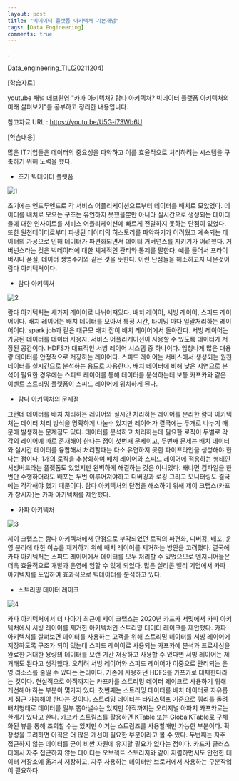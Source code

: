 ```yaml
---
layout: post
title: "빅데이터 플랫폼 아키텍처 기본개념"
tags: [Data Engineering]
comments: true
---
```


.

Data_engineering_TIL(20211204)

[학습자료]

youtube 채널 데브원영 "카파 아키텍처? 람다 아키텍처? 빅데이터 플랫폼 아키텍처의 미래 살펴보기"를 공부하고 정리한 내용입니다.

참고자료 URL : https://youtu.be/U5G-i73Wb6U

[학습내용]

많은 IT기업들은 데이터의 중요성을 파악하고 이를 효율적으로 처리하려는 시스템을 구축하기 위해 노력을 했다.

- 초기 빅데이터 플랫폼

![1](https://user-images.githubusercontent.com/41605276/144701993-75dd84f8-c46d-4aa3-a4fe-15683da73ee7.png)

초기에는 엔드투엔드로 각 서비스 어플리케이션으로부터 데이터를 배치로 모았었다. 데이터를 배치로 모으는 구조는 유연하지 못했을뿐만 아니라 실시간으로 생성되는 데이터들에 대한 인사이트를 서비스 어플리케이션에 빠르게 전달하지 못하는 단점이 있었다. 또한 원천데이터로부터 파생된 데이터의 히스토리를 파악하기가 어려웠고 계속되는 데이터의 가공으로 인해 데이터가 파편화되면서 데이터 거버넌스를 지키기가 어려웠다. 거버넌스라는 것은 빅데이터에 대한 체계적인 관리와 통제를 말한다. 예를 들어서 프라이버시나 품질, 데이터 생명주기와 같은 것을 뜻한다. 이런 단점들을 해소하고자 나온것이 람다 아키텍처이다. 

- 람다 아키텍처

![2](https://user-images.githubusercontent.com/41605276/144701996-35a21987-1812-4618-92c8-80d48a541f0b.png)

람다 아키텍처는 세가지 레이어로 나뉘어져있다. 배치 레이어, 서빙 레이어, 스피드 레이어이다. 배치 레이어는 배치 데이터를 모아서 특정 시간, 타이밍 마다 일괄처리하는 레이어이다. spark job과 같은 대규모 배치 잡이 배치 레이어에서 돌아간다. 서빙 레이어는 가공된 데이터를 데이터 사용자, 서비스 어플리케이션이 사용할 수 있도록 데이터가 저장된 공간이다. HDFS가 대표적인 서빙 레이어 시스템 중 하나이다. 엄청나게 많은 대용량 데이터를 안정적으로 저장하는 레이어다. 스피드 레이어는 서비스에서 생성되는 원천데이터를 실시간으로 분석하는 용도로 사용한다. 배치 데이터에 비해 낮은 지연으로 분석이 필요한 경우에는 스피드 레이어를 통해 데이터를 분석하는데 보통 카프카와 같은 이벤트 스트리밍 플랫폼이 스피드 레이어에 위치하게 된다. 

- 람다 아키텍처의 문제점

그런데 데이터를 배치 처리하는 레이어와 실시간 처리하는 레이어를 분리한 람다 아키텍처는 데이터 처리 방식을 명확하게 나눌수 있지만 레이어가 결국에는 두개로 나누기 때문에 발생하는 문제점도 있다. 데이터를 분석하고 처리하는데 필요한 로직이 두벌로 각각의 레이어에 따로 존재해야 한다는 점이 첫번째 문제이고, 두번째 문제는 배치 데이터와 실시간 데이터를 융합해서 처리할때는 다소 유연하지 못한 파이프라인을 생성해야 한다는 점이다. 1개의 로직을 추상화하여 배치 레이어와 스피드 레이어에 적용하는 형태인 서빙버드라는 플랫폼도 있었지만 완벽하게 해결하는 것은 아니었다. 왜냐면 컴파일을 한번만 수행하더라도 배포는 두번 이루어져야하고 디버깅과 로깅 그리고 모니터링도 결국에는 각각해야 했기 때문이다. 람다 아키텍처의 단점을 해소하기 위해 제이 크랩스(카프카 창시자)는 카파 아키텍처를 제안했다.

- 카파 아키텍처

![3](https://user-images.githubusercontent.com/41605276/144702000-3f072ee4-62e3-46cb-b9de-cf2ea469b818.png)

제이 크랩스는 람다 아키텍처에서 단점으로 부각되었던 로직의 파편화, 디버깅, 배포, 운영 분리에 대한 이슈를 제거하기 위해 배치 레이어를 제거하는 방안을 고려했다. 결국에 카파 아키텍처는 스피드 레이어에서 데이터를 모두 처리할 수 있었으므로 엔지니어들은 더욱 효율적으로 개발과 운영에 임할 수 있게 되었다. 많은 실리콘 밸리 기업에서 카파 아키텍처를 도입하여 효과적으로 빅데이터를 분석하고 있다. 


- 스트리밍 데이터 레이크

![4](https://user-images.githubusercontent.com/41605276/144702002-ea415e76-0f9e-488b-bd80-d9a45da246f4.png)

카파 아키텍처에서 더 나아가 최근에 제이 크랩스는 2020년 카프카 서밋에서 카파 아키텍처에서 서빙 레이어를 제거한 아키텍처인 스트리밍 데이터 레이크를 제안했다. 카파 아키텍처를 살펴보면 데이터를 사용하는 고객을 위해 스트리밍 데이터를 서빙 레이어에 저장하도록 구조가 되어 있는데 스피드 레이어로 사용되는 카프카에 분석과 프로세싱을 완료한 거대한 용량의 데이터를 오랜 기간 저장하고 사용할 수 있다면 서빙 레이어는 제거해도 된다고 생각했다. 오히려 서빙 레이어와 스피드 레이어가 이중으로 관리되는 운영 리소스를 줄일 수 있다는 논리이다. 기존에 사용하던 HDFS를 카프카로 대체한다라는 것이다. 현실적으로 아직까지는 카프카를 스트리밍 데이터 레이크로 사용하기 위해 개선해야 하는 부분이 몇가지 있다. 첫번째는 스트리밍 데이터를 배치 데이터로 자유롭게 접근 가능해야 한다는 것이다. 스트리밍 데이터는 타임스탬프 기준으로 쿼리를 돌려 배치형태로 데이터를 일부 뽑아낼수는 있지만 아직까지는 오리지널 아파치 카프카로는 한계가 있다고 한다. 카프카 스트림즈를 활용하면 KTable 또는 GlobalKTable로 구체화된 뷰를 통해 조회할 수는 있지만 이거는 스트림즈를 사용할때만 가능한 부분이다. 확장성을 고려하면 아직은 더 많은 개선이 필요한 부분이라고 볼 수 있다. 두번째는 자주 접근하지 않는 데이터를 굳이 비싼 자원에 유지할 필요가 없다는 점이다. 카프카 클러스터에서 자주 접근하지 않는 데이터는 오브젝트 스토리지와 같이 저렴하면서도 안전한 데이터 저장소에 옮겨서 저장하고, 자주 사용하는 데이터만 브로커에서 사용하는 구분작업이 필요하다. 